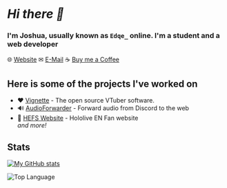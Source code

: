 # *Hi there 👋*

### I'm Joshua, usually known as `Edqe_` online. I'm a student and a web developer

🌐 [Website](https://edqe.me)
✉ [E-Mail](mailto:hello@edqe.me)
☕ [Buy me a Coffee](https://ko-fi.com/edqe_)

## Here is some of the projects I've worked on

- ❤ [Vignette](https://vignetteapp.org) - The open source VTuber software.
- 🔊 [AudioForwarder](https://github.com/Edqe14/AudioForwarder) - Forward audio from Discord to the web
- 🦈 [HEFS Website](https://github.com/GoldElysium/hefs-website) - Hololive EN Fan website  
*and more!*

## Stats

[![My GitHub stats](https://github-readme-stats.vercel.app/api?username=Edqe14)](https://github.com/anuraghazra/github-readme-stats)

![Top Language](https://github-readme-stats.vercel.app/api/top-langs/?username=edqe14&langs_count=10)
